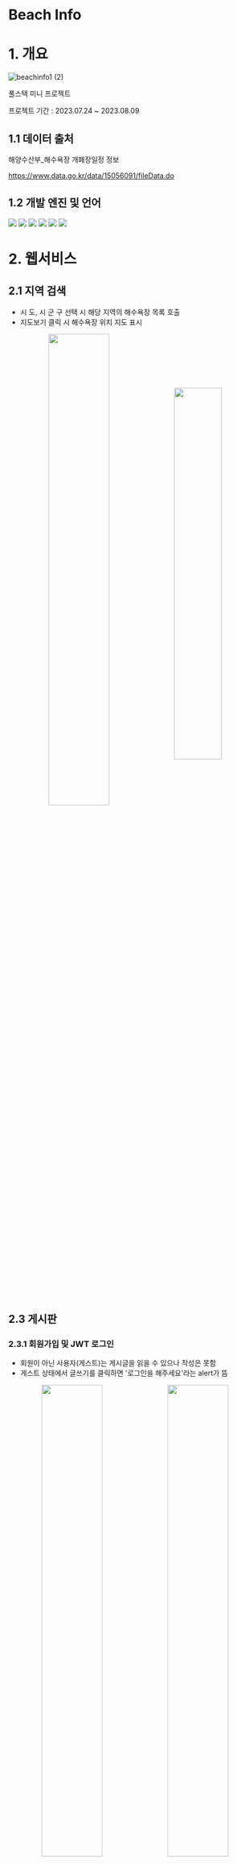 # Beach Info

# 1. 개요
![beachinfo1 (2)](https://github.com/hong-sehyun/BeachInfo/assets/119600891/f3f689c3-f92b-4123-a87b-e3ab78f70645)


풀스택 미니 프로젝트<p/>
프로젝트 기간 : 2023.07.24 ~ 2023.08.09 <p/>
## 1.1 데이터 출처
해양수산부_해수욕장 개폐장일정 정보<p/>
https://www.data.go.kr/data/15056091/fileData.do <p/>


## 1.2 개발 엔진 및 언어
  <img src="https://img.shields.io/badge/JavaScript-F7DF1E?style=flat-square&logo=JavaScript&logoColor=black"/>
  <img src="https://img.shields.io/badge/React-61DAFB?style=flat-square&logo=React&logoColor=black"/>
  <img src="https://img.shields.io/badge/HTML5-E34F26?style=flat-square&logo=html5&logoColor=white"/>
  <img src="https://img.shields.io/badge/CSS3-1572B6?style=flat-square&logo=css3&logoColor=white"/>

  <img src="https://img.shields.io/badge/MySQL-4479A1?style=flat-square&logo=MySQL&logoColor=white"/>
  <img src="https://img.shields.io/badge/Spring-6DB33F?style=flat-square&logo=Spring&logoColor=white"/>


# 2. 웹서비스
## 2.1 지역 검색
<!-- ![beachinfo2](https://github.com/hong-sehyun/BeachInfo/assets/119600891/ce8dc8aa-4a5f-4e17-8dd8-0bedcea80197) -->
* 시 도, 시 군 구 선택 시 해당 지역의 해수욕장 목록 호출
* 지도보기 클릭 시 해수욕장 위치 지도 표시
<p align="center">
<img src="https://github.com/hong-sehyun/BeachInfo/assets/119600891/38e2296b-c1f7-49f9-89fa-38a9573a8129" align="center" width="49%">
  <img src="https://github.com/hong-sehyun/BeachInfo/assets/119600891/6ff434da-fb4d-47e8-bf8c-929bbd24a1a4" align="center" width="43.5%">
</p>

<!-- ![beachinfo4](https://github.com/hong-sehyun/BeachInfo/assets/119600891/2ae6aaac-6317-41d0-933d-a88e1a634cb8) -->
<!-- ![image](https://github.com/hong-sehyun/BeachInfo/assets/119600891/37ff7abf-e5b4-4db5-b869-617105f7b49d) -->


## 2.3 게시판
### 2.3.1 회원가입 및 JWT 로그인
* 회원이 아닌 사용자(게스트)는 게시글을 읽을 수 있으나 작성은 못함
* 게스트 상태에서 글쓰기를 클릭하면 '로그인을 해주세요'라는 alert가 뜸
<p align="center">
  <img src="https://github.com/hong-sehyun/BeachInfo/assets/119600891/3ab9f1f0-135f-4b5f-8bfa-34c1e999e57b" align="center" width="49%">
  <img src="https://github.com/hong-sehyun/BeachInfo/assets/119600891/7519c91e-44ab-4685-a37f-4db8decf90c7" align="center" width="49%">
</p>

* 로그인 페이지 하단 '가입' 클릭 시 회원가입 페이지로 이동
* 비밀번호 입력 시 일치 여부 확인 후 일치해야 가입 가능
<p align="center">
<img src="https://github.com/hong-sehyun/BeachInfo/assets/119600891/0fa04c60-6341-4583-9580-0628df2b61a4" align="center" width="49%">
<img src="https://github.com/hong-sehyun/BeachInfo/assets/119600891/134b7921-306d-4d7d-9b11-cc3b5a365bf6" align="center" width="49%">
</p>


### 2.3.2 게시글 작성
* 로그인을 하면 게시판 헤더의 '게스트'가 사용자 id로 바뀜
* 게시글 작성 페이지의 아이디도 사용자의 id로 고정되어 나타남
<p align="center">
<img src="https://github.com/hong-sehyun/BeachInfo/assets/119600891/a3bf35d9-6c95-4573-945f-a18fbbdcf1ec" align="center" width="49%">
<img src="" align="center" width="49%">
</p>


* 게시글 작성 시 해수욕장을 선택하게 하여 게시판을 이용하는 사용자가 정보를 편하게 습득할 수 있도록 함

<p align="center">
<img src="https://github.com/hong-sehyun/BeachInfo/assets/119600891/66b3fb39-27b0-4303-928e-3583044c50ef" align="center" width="49%">
<img src="" align="center" width="49%">
</p>

<p align="center">
<img src="" align="center" width="49%">
<img src="" align="center" width="49%">
</p>

<p align="center">
  <img src="https://github.com/hong-sehyun/BeachInfo/assets/119600891/5c0b7da5-12ad-4be9-ae72-f647bd46318d" align="center" width="32%">
  <img src="https://github.com/hong-sehyun/BeachInfo/assets/119600891/b7f7895e-7a87-4266-a674-6c683ba9afde" align="center" width="32.5%">
</p>



## 2.4 반응형
> react-responsive 라이브러리 사용

<p align="center">
  <img src="https://github.com/hong-sehyun/BeachInfo/assets/119600891/d6b94dc9-0416-4046-a1a7-dadd6a2e4877" align="center" width="32%">
  <img src="https://github.com/hong-sehyun/BeachInfo/assets/119600891/9c5b6b3b-6937-4650-a3b2-82f0909ff991" align="center" width="32%">
  <img src="https://github.com/hong-sehyun/BeachInfo/assets/119600891/612b316f-55bd-413f-904c-cd659e87ea2f" align="center" width="32%">
</p>


![게시판반응 (3)](https://github.com/hong-sehyun/BeachInfo/assets/119600891/612b316f-55bd-413f-904c-cd659e87ea2f)
![beachinfo5반응 (2)](https://github.com/hong-sehyun/BeachInfo/assets/119600891/9c5b6b3b-6937-4650-a3b2-82f0909ff991)
![beachinfo3](https://github.com/hong-sehyun/BeachInfo/assets/119600891/d6b94dc9-0416-4046-a1a7-dadd6a2e4877)




<p align="center">
  <img src="https://github.com/hong-sehyun/BeachInfo/assets/119600891/34fc1fd3-7409-41f0-b697-1d9c919d7598" align="center" width="32%">
  <img src="https://github.com/hong-sehyun/BeachInfo/assets/119600891/025091f3-d318-4d04-bbd0-656f36ddf2d6" align="center" width="32%">
  <img src="https://github.com/hong-sehyun/BeachInfo/assets/119600891/83e70959-2407-436d-95d5-081adf6dd7bb" align="center" width="32%">
</p>


